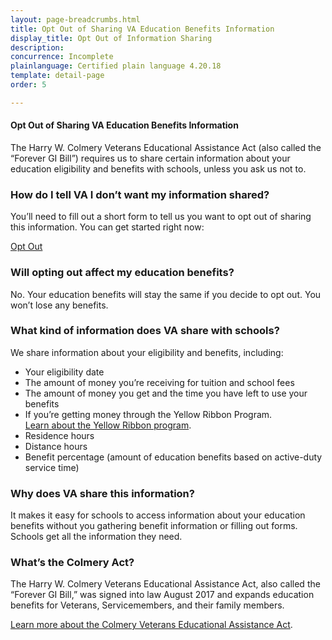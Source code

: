 ```yaml
---
layout: page-breadcrumbs.html
title: Opt Out of Sharing VA Education Benefits Information
display_title: Opt Out of Information Sharing
description: 
concurrence: Incomplete
plainlanguage: Certified plain language 4.20.18 
template: detail-page
order: 5 	

---
```


#### Opt Out of Sharing VA Education Benefits Information

The Harry W. Colmery Veterans Educational Assistance Act (also called the “Forever GI Bill”) requires us to share certain information about your education eligibility and benefits with schools, unless you ask us not to.  

### How do I tell VA I don’t want my information shared?  

You’ll need to fill out a short form to tell us you want to opt out of sharing this information. You can get started right now:

<a class="usa-button-primary va-button-primary" href="/education/opt out/form-0993/">Opt Out</a>
  
### Will opting out affect my education benefits?

No. Your education benefits will stay the same if you decide to opt out. You won’t lose any benefits.

### What kind of information does VA share with schools?

We share information about your eligibility and benefits, including:
- Your eligibility date 
- The amount of money you’re receiving for tuition and school fees
- The amount of money you get and the time you have left to use your benefits
- If you’re getting money through the Yellow Ribbon Program.  
[Learn about the Yellow Ribbon program](/education/gi-bill/yellow-ribbon/).
- Residence hours 
- Distance hours
- Benefit percentage (amount of education benefits based on active-duty service time)

### Why does VA share this information?

It makes it easy for schools to access information about your education benefits without you gathering benefit information or filling out forms. Schools get all the information they need. 

### What’s the Colmery Act? 
The Harry W. Colmery Veterans Educational Assistance Act, also called the “Forever GI Bill,” was signed into law August 2017 and expands education benefits for Veterans, Servicemembers, and their family members.

[Learn more about the Colmery Veterans Educational Assistance Act](https://www.benefits.va.gov/GIBILL/ForeverGIBill.asp).


